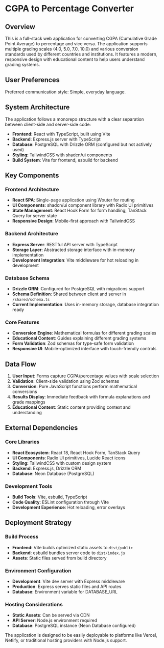 # CGPA to Percentage Converter

## Overview

This is a full-stack web application for converting CGPA (Cumulative Grade Point Average) to percentage and vice versa. The application supports multiple grading scales (4.0, 5.0, 7.0, 10.0) and various conversion standards used by different countries and institutions. It features a modern, responsive design with educational content to help users understand grading systems.

## User Preferences

Preferred communication style: Simple, everyday language.

## System Architecture

The application follows a monorepo structure with a clear separation between client-side and server-side code:

- **Frontend**: React with TypeScript, built using Vite
- **Backend**: Express.js server with TypeScript
- **Database**: PostgreSQL with Drizzle ORM (configured but not actively used)
- **Styling**: TailwindCSS with shadcn/ui components
- **Build System**: Vite for frontend, esbuild for backend

## Key Components

### Frontend Architecture
- **React SPA**: Single-page application using Wouter for routing
- **UI Components**: shadcn/ui component library with Radix UI primitives
- **State Management**: React Hook Form for form handling, TanStack Query for server state
- **Responsive Design**: Mobile-first approach with TailwindCSS

### Backend Architecture
- **Express Server**: RESTful API server with TypeScript
- **Storage Layer**: Abstracted storage interface with in-memory implementation
- **Development Integration**: Vite middleware for hot reloading in development

### Database Schema
- **Drizzle ORM**: Configured for PostgreSQL with migrations support
- **Schema Definition**: Shared between client and server in `/shared/schema.ts`
- **Current Implementation**: Uses in-memory storage, database integration ready

### Core Features
- **Conversion Engine**: Mathematical formulas for different grading scales
- **Educational Content**: Guides explaining different grading systems
- **Form Validation**: Zod schemas for type-safe form validation
- **Responsive UI**: Mobile-optimized interface with touch-friendly controls

## Data Flow

1. **User Input**: Forms capture CGPA/percentage values with scale selection
2. **Validation**: Client-side validation using Zod schemas
3. **Conversion**: Pure JavaScript functions perform mathematical conversions
4. **Results Display**: Immediate feedback with formula explanations and grade mappings
5. **Educational Content**: Static content providing context and understanding

## External Dependencies

### Core Libraries
- **React Ecosystem**: React 18, React Hook Form, TanStack Query
- **UI Components**: Radix UI primitives, Lucide React icons
- **Styling**: TailwindCSS with custom design system
- **Backend**: Express.js, Drizzle ORM
- **Database**: Neon Database (PostgreSQL)

### Development Tools
- **Build Tools**: Vite, esbuild, TypeScript
- **Code Quality**: ESLint configuration through Vite
- **Development Experience**: Hot reloading, error overlays

## Deployment Strategy

### Build Process
- **Frontend**: Vite builds optimized static assets to `dist/public`
- **Backend**: esbuild bundles server code to `dist/index.js`
- **Assets**: Static files served from build directory

### Environment Configuration
- **Development**: Vite dev server with Express middleware
- **Production**: Express serves static files and API routes
- **Database**: Environment variable for DATABASE_URL

### Hosting Considerations
- **Static Assets**: Can be served via CDN
- **API Server**: Node.js environment required
- **Database**: PostgreSQL instance (Neon Database configured)

The application is designed to be easily deployable to platforms like Vercel, Netlify, or traditional hosting providers with Node.js support.